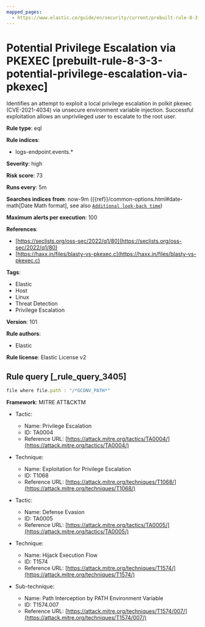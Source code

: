 ```yaml
---
mapped_pages:
  - https://www.elastic.co/guide/en/security/current/prebuilt-rule-8-3-3-potential-privilege-escalation-via-pkexec.html
---
```


# Potential Privilege Escalation via PKEXEC [prebuilt-rule-8-3-3-potential-privilege-escalation-via-pkexec]

Identifies an attempt to exploit a local privilege escalation in polkit pkexec (CVE-2021-4034) via unsecure environment variable injection. Successful exploitation allows an unprivileged user to escalate to the root user.

**Rule type**: eql

**Rule indices**:

* logs-endpoint.events.*

**Severity**: high

**Risk score**: 73

**Runs every**: 5m

**Searches indices from**: now-9m ({{ref}}/common-options.html#date-math[Date Math format], see also [`Additional look-back time`](docs-content://solutions/security/detect-and-alert/create-detection-rule.md#rule-schedule))

**Maximum alerts per execution**: 100

**References**:

* [https://seclists.org/oss-sec/2022/q1/80](https://seclists.org/oss-sec/2022/q1/80)
* [https://haxx.in/files/blasty-vs-pkexec.c](https://haxx.in/files/blasty-vs-pkexec.c)

**Tags**:

* Elastic
* Host
* Linux
* Threat Detection
* Privilege Escalation

**Version**: 101

**Rule authors**:

* Elastic

**Rule license**: Elastic License v2

## Rule query [_rule_query_3405]

```js
file where file.path : "/*GCONV_PATH*"
```

**Framework**: MITRE ATT&CKTM

* Tactic:

    * Name: Privilege Escalation
    * ID: TA0004
    * Reference URL: [https://attack.mitre.org/tactics/TA0004/](https://attack.mitre.org/tactics/TA0004/)

* Technique:

    * Name: Exploitation for Privilege Escalation
    * ID: T1068
    * Reference URL: [https://attack.mitre.org/techniques/T1068/](https://attack.mitre.org/techniques/T1068/)

* Tactic:

    * Name: Defense Evasion
    * ID: TA0005
    * Reference URL: [https://attack.mitre.org/tactics/TA0005/](https://attack.mitre.org/tactics/TA0005/)

* Technique:

    * Name: Hijack Execution Flow
    * ID: T1574
    * Reference URL: [https://attack.mitre.org/techniques/T1574/](https://attack.mitre.org/techniques/T1574/)

* Sub-technique:

    * Name: Path Interception by PATH Environment Variable
    * ID: T1574.007
    * Reference URL: [https://attack.mitre.org/techniques/T1574/007/](https://attack.mitre.org/techniques/T1574/007/)



